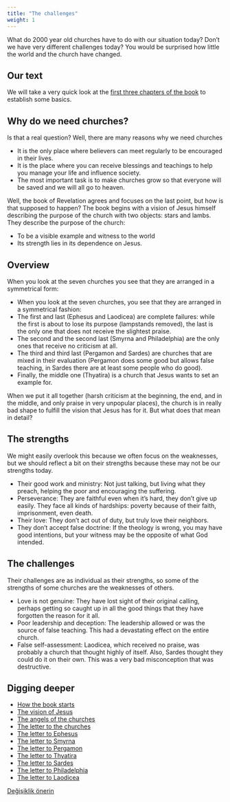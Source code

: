 ```yaml
---
title: "The challenges"
weight: 1
---
```



What do 2000 year old churches have to do with our situation today? Don’t we have very different challenges today? You would be surprised how little the world and the church have changed.


## Our text

<a name="6e6b"></a>
We will take a very quick look at the [first three chapters of the book](https://www.bibleserver.com/NIV/Revelation1) to establish some basics.


## Why do we need churches?

<a name="d73a"></a>
Is that a real question? Well, there are many reasons why we need churches

- It is the only place where believers can meet regularly to be encouraged in their lives.
- It is the place where you can receive blessings and teachings to help you manage your life and influence society.
- The most important task is to make churches grow so that everyone will be saved and we will all go to heaven.


Well, the book of Revelation agrees and focuses on the last point, but how is that supposed to happen? The book begins with a vision of Jesus himself describing the purpose of the church with two objects: stars and lambs. They describe the purpose of the church:

- To be a visible example and witness to the world
- Its strength lies in its dependence on Jesus.



## Overview

<a name="1414"></a>
When you look at the seven churches you see that they are arranged in a symmetrical form:

- When you look at the seven churches, you see that they are arranged in a symmetrical fashion:
- The first and last (Ephesus and Laodicea) are complete failures: while the first is about to lose its purpose (lampstands removed), the last is the only one that does not receive the slightest praise.
- The second and the second last (Smyrna and Philadelphia) are the only ones that receive no criticism at all.
- The third and third last (Pergamon and Sardes) are churches that are mixed in their evaluation (Pergamon does some good but allows false teaching, in Sardes there are at least some people who do good).
- Finally, the middle one (Thyatira) is a church that Jesus wants to set an example for.


When we put it all together (harsh criticism at the beginning, the end, and in the middle, and only praise in very unpopular places), the church is in really bad shape to fulfill the vision that Jesus has for it. But what does that mean in detail?


## The strengths

<a name="2510"></a>
We might easily overlook this because we often focus on the weaknesses, but we should reflect a bit on their strengths because these may not be our strengths today.

- Their good work and ministry: Not just talking, but living what they preach, helping the poor and encouraging the suffering.
- Perseverance: They are faithful even when it’s hard, they don’t give up easily. They face all kinds of hardships: poverty because of their faith, imprisonment, even death.
- Their love: They don’t act out of duty, but truly love their neighbors.
- They don’t accept false doctrine: If the theology is wrong, you may have good intentions, but your witness may be the opposite of what God intended.



## The challenges

<a name="623b"></a>
Their challenges are as individual as their strengths, so some of the strengths of some churches are the weaknesses of others.

- Love is not genuine: They have lost sight of their original calling, perhaps getting so caught up in all the good things that they have forgotten the reason for it all.
- Poor leadership and deception: The leadership allowed or was the source of false teaching. This had a devastating effect on the entire church.
- False self-assessment: Laodicea, which received no praise, was probably a church that thought highly of itself. Also, Sardes thought they could do it on their own. This was a very bad misconception that was destructive.







## Digging deeper

<a name="06f1"></a>
- [How the book starts](../../../../content/letters/expl/setting-the-foundation)
- [The vision of Jesus](../../../../content/letters/expl/the-vision)
- [The angels of the churches](../../../../content/letters/expl/the-angel-of-the-churches)
- [The letter to the churches](../../../../content/letters/expl/the-letters-to-the-seven-churches)
- [The letter to Ephesus](../../../../content/letters/expl/the-letter-to-the-church-in-ephesus)
- [The letter to Smyrna](../../../../content/letters/expl/the-letter-to-the-church-in-smyrna)
- [The letter to Pergamon](../../../../content/letters/expl/the-letter-to-the-church-in-pergamon)
- [The letter to Thyatira](../../../../content/letters/expl/the-letter-to-the-church-in-thyatira)
- [The letter to Sardes](../../../../content/letters/expl/the-letter-to-the-church-in-sardis)
- [The letter to Philadelphia](../../../../content/letters/expl/the-letter-to-the-church-in-philadelphia)
- [The letter to Laodicea](../../../../content/letters/expl/the-letter-to-the-church-in-laodicea)







[Değişiklik önerin](https://github.com/revelation-today/revelation-today/blob/main/exampleSite/content/docs/content/letters/appl/the-challenges.md)
